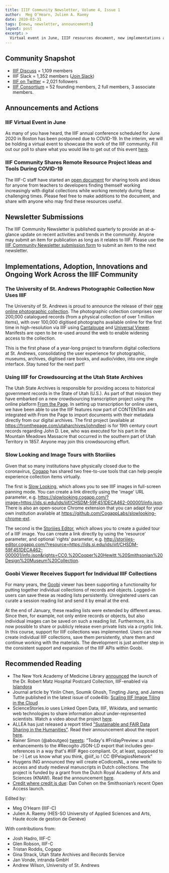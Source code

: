```yaml
---
title: IIIF Community Newsletter, Volume 4, Issue 1
author:  Meg O’Hearn, Julien A. Raemy
date: 2020-03-31
tags: [news, newsletter, announcements]
layout: post
excerpt: >
  Virtual event in June, IIIF resources document, new implementations and adoptions, and recommended reading.
---
```


## Community Snapshot
* [IIIF Discuss][iiif-discuss] = 1,109 members
* IIIF Slack = 1,352 members ([Join Slack][slack])
* [IIIF on Twitter][iiif-twitter] = 2,021 followers
* [IIIF Consortium][iiif-c] = 52 founding members, 2 full members, 3 associate members.

## Announcements and Actions

### IIIF Virtual Event in June
As many of you have heard, the IIIF annual conference scheduled for June 2020 in Boston has been postponed due to COVID-19. In the interim, we will be holding a virtual event to showcase the work of the IIIF community. Fill out our poll to share what you would like to get out of this event [here](https://docs.google.com/forms/d/e/1FAIpQLSfOkDudgqnT0l_cVSPxWYPGI1ZWSz1rhwkYPbW6gj86qQBIkQ/viewform?usp=sf_link).

### IIIF Community Shares Remote Resource Project Ideas and Tools During COVID-19
The IIIF-C staff have started an [open document](https://docs.google.com/document/d/1RYHEj1siVuTo355eIoj1aXoiFBztB_rKQYbAGP53qOc/) for sharing tools and ideas for anyone from teachers to developers finding themself working increasingly with digital collections while working remotely during these challenging times. Please feel free to make additions to the document, and share with anyone who may find these resources useful.

## Newsletter Submissions
The IIIF Community Newsletter is published quarterly to provide an at-a-glance update on recent activities and trends in the community. Anyone may submit an item for publication as long as it relates to IIIF. Please use the [IIIF Community Newsletter submission form][submission-form] to submit an item to the next newsletter.

## Implementations, Adoption, Innovations and Ongoing Work Across the IIIF Community

### The University of St. Andrews Photographic Collection Now Uses IIIF
The University of St. Andrews is proud to announce the release of their [new online photographic collection](https://collections.st-andrews.ac.uk/search). The photographic collection comprises over 200,000 catalogued records (from a physical collection of over 1 million items), with over 100,000 digitised photographs available online for the first time in high-resolution via IIIF using [Cantaloupe](https://cantaloupe-project.github.io/) and [Universal Viewer](https://universalviewer.io/). Manifests are open to be re-used around the web to enable widening access to the collection.

This is the first phase of a year-long project to transform digital collections at St. Andrews, consolidating the user experience for photographic, museums, archives, digitised rare books, and audio/video, into one single interface. Stay tuned for the next part!

### Using IIIF for Crowdsourcing at the Utah State Archives
The Utah State Archives is responsible for providing access to historical government records in the State of Utah (U.S.). As part of that mission they have embarked on a new crowdsourcing transcription project using the online platform [From the Page](https://fromthepage.com/). In setting up transcription for online users, we have been able to use the IIIF features now part of CONTENTdm and integrated with From the Page to import documents with their metadata directly from our digital archives. The first project (available at <https://fromthepage.com/utaharchives/johndlee>) is for 19th century court records regarding John D. Lee, who was executed for his part in the Mountain Meadows Massacre that occurred in the southern part of Utah Territory in 1857. Anyone may join this crowdsourcing effort.

### Slow Looking and Image Tours with Storiiies
Given that so many institutions have physically closed due to the coronavirus, [Cogapp](https://www.cogapp.com/) has shared two free-to-use tools that can help people experience collection items virtually.

The first is [Slow Looking](https://slowlooking.cogapp.com), which allows you to see IIIF images in full-screen panning mode. You can create a link directly using the 'image' URL parameter, e.g. <https://slowlooking.cogapp.com/?image=https://ids.si.edu/ids/iiif/CHSDM-59F451DECA462-000001/info.json>. There is also an open-source Chrome extension that you can adapt for your own institution available at <https://github.com/CogappLabs/slowlooking-chrome-ext>.

The second is the [Storiiies Editor](http://storiiies-editor.cogapp.com/), which allows you to create a guided tour of a IIIF image. You can create a link directly by using the 'resource' parameter, and optional 'rights' parameter, e.g. <http://storiiies-editor.cogapp.com/?resource=https://ids.si.edu/ids/iiif/CHSDM-59F451DECA462-000001/info.json&rights=CC0,%20Cooper%20Hewitt,%20Smithsonian%20Design%20Museum%20Collection>.

### Goobi Viewer Receives Support for Individual IIIF Collections
For many years, the [Goobi](https://www.intranda.com/en/digiverso/goobi/goobi-overview/) viewer has been supporting a functionality for putting together individual collections of records and objects. Logged-in users can save these as reading lists persistently. Unregistered users can curate a session reading list and send it by email at the end.

At the end of January, these reading lists were extended by different areas. Since then, for example, not only entire records or objects, but also individual images can be saved on such a reading list. Furthermore, it is now possible to share or publicly release even private lists via a cryptic link.
In this course, support for IIIF collections was implemented. Users can now create individual IIIF collections, save them persistently, share them and continue working with the materials.
The development is just another step in the consistent support and expansion of the IIIF APIs within Goobi.

## Recommended Reading

* The New York Academy of Medicine Library [announced](https://nycdh.org/groups/nycdh-announcements-71439400/forum/topic/announcing-the-newly-digitized-dr-robert-matz-hospital-postcard-collection/) the launch of the Dr. Robert Matz Hospital Postcard Collection, IIIF-enabled via [Islandora](https://islandora.github.io/documentation/user-documentation/iiif/)
* Journal article by Yinlin Chen, Soumik Ghosh, Tingting Jiang, and James Tuttle published in the latest issue of code4lib: [Scaling IIIF Image Tiling in the Cloud](https://journal.code4lib.org/articles/14933) 
* ScienceStories.io uses Linked Open Data, IIIF, Wikidata, and semantic web technologies to share information about under-represented scientists. Watch a video about the project [here](https://www.youtube.com/watch?v=_xMjPB0b0IQ&feature=youtu.be).
* ALLEA has just released a report titled ["Sustainable and FAIR Data Sharing in the Humanities"](https://repository.dri.ie/catalog/tq582c863). Read their announcement about the report [here](https://allea.org/portfolio-item/sustainable-and-fair-data-sharing-in-the-humanities/).
* Rainer Simon (@aboutgeo) [tweets](https://twitter.com/aboutgeo/status/1230838029876592641): “Today's #FridayPreview: a small enhancements to the #Recogito JSON-LD export that includes geo-references in a way that's #IIIF #geo compliant. Or, at least, supposed to be :-) Let us know what you think, @iiif_io
! CC @PelagiosNetwork”
* Huygens ING announced they will create eCodicesNL, a new website to access and study medieval manuscripts in Dutch collections. The project is funded by a grant from the Dutch Royal Academy of Arts and Sciences (KNAW). Read the announcement [here](https://en.huygens.knaw.nl/new-online-portal-for-dutch-medieval-manuscript-collections/?noredirect=en_GB).
* [Credit where credit is due](https://buttondown.email/dancohen/archive/humane-ingenuity-19-credit-where-credit-is-due/): Dan Cohen on the Smithsonian’s recent Open Access launch.

Edited by:
* Meg O’Hearn (IIIF-C)
* Julien A. Raemy (HES-SO University of Applied Sciences and Arts, Haute école de gestion de Genève)

With contributions from:
* Josh Hadro, IIIF-C
* Glen Robson, IIIF-C
* Tristan Roddis, Cogapp
* Gina Strack, Utah State Archives and Records Service
* Jan Vonde, intranda GmbH
* Andrew Wilson, University of St. Andrews

[awesome-iiif]: https://github.com/IIIF/awesome-iiif
[groups]: https://iiif.io/community/groups/
[groups-3d]: https://iiif.io/community/groups/3d/
[groups-D4H]: https://iiif.io/community/groups/D4H/
[groups-archives]: https://iiif.io/community/groups/archives/
[groups-av]: https://iiif.io/community/groups/av/
[groups-discovery]: https://iiif.io/community/groups/discovery/
[groups-manuscripts]: https://iiif.io/community/groups/manuscripts/
[groups-museums]: https://iiif.io/community/groups/museums/
[groups-newspapers]: https://iiif.io/community/groups/newspapers/
[groups-outreach]: https://iiif.io/community/groups/outreach/
[groups-sw]: https://iiif.io/community/groups/software/
[groups-text]:https://iiif.io/community/groups/text-granularity/
[iiif-c]: https://iiif.io/community/consortium/
[iiif-c-members]: https://iiif.io/community/consortium/#members
[iiif-discovery]: https://iiif.io/api/discovery/0.3/  
[iiif-discuss]: https://groups.google.com/forum/#!forum/iiif-discuss
[iiif-event]: https://iiif.io/event/
[iiif-twitter]: https://twitter.com/iiif_io
[iiif-faq]: https://iiif.io/community/faq/
[iiifc-faq]: https://iiif.io/community/consortium/faq/
[iiif-trc]: https://iiif.io/community/trc/
[slack]: http://bit.ly/iiif-slack
[submission-form]: https://goo.gl/forms/nw54cBpowzzTPRbp2
[iiif-youtube]: https://www.youtube.com/channel/UClcQIkLdYra7ZnOmMJnC5OA
